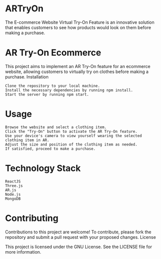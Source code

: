 # ARTryOn
The E-commerce Website Virtual Try-On Feature is an innovative solution that enables customers to see how products would look on them before making a purchase.

# AR Try-On Ecommerce

This project aims to implement an AR Try-On feature for an ecommerce website, allowing customers to virtually try on clothes before making a purchase.
Installation

    Clone the repository to your local machine.
    Install the necessary dependencies by running npm install.
    Start the server by running npm start.

# Usage

    Browse the website and select a clothing item.
    Click the "Try-On" button to activate the AR Try-On feature.
    Use your device's camera to view yourself wearing the selected clothing item in AR.
    Adjust the size and position of the clothing item as needed.
    If satisfied, proceed to make a purchase.

# Technology Stack

    ReactJS
    Three.js
    AR.js
    Node.js
    MongoDB

# Contributing

Contributions to this project are welcome! To contribute, please fork the repository and submit a pull request with your proposed changes.
License

This project is licensed under the GNU License. See the LICENSE file for more information.
